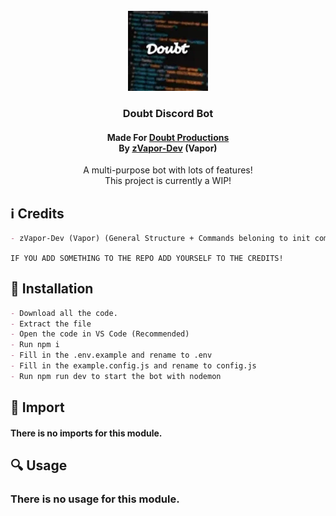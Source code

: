 <!--- README -->

<!--- Information -->
<br />
<div align="center">

<a href="https://github.com/Doubt-Productions/Doubt-Discord-Bot">
  <img src="https://github.com/Doubt-Productions/Assets/blob/main/Doubt%20Logo.jpg" alt="Logo" width="128" height="128" />
</a>
  
<h3 align="center">Doubt Discord Bot</h3>
<h4 align="center">Made For <a href="https://github.com/Doubt-Productions">Doubt Productions</a><br>By <a href="https://github.com/zVapor-Dev">zVapor-Dev</a> (Vapor)</h4>

A multi-purpose bot with lots of features!<br/>
This project is currently a WIP!

</div>

<!--- Credits -->
## ℹ️ Credits
```md
- zVapor-Dev (Vapor) (General Structure + Commands beloning to init commit)
```

`IF YOU ADD SOMETHING TO THE REPO ADD YOURSELF TO THE CREDITS!`

<!--- Installation -->
## 🔌 Installation
```md
- Download all the code.
- Extract the file
- Open the code in VS Code (Recommended)
- Run npm i
- Fill in the .env.example and rename to .env
- Fill in the example.config.js and rename to config.js
- Run npm run dev to start the bot with nodemon
```

<!--- Import -->
## 🔗 Import

#### There is no imports for this module.

<!--- Usage -->
## 🔍 Usage

### There is no usage for this module.

